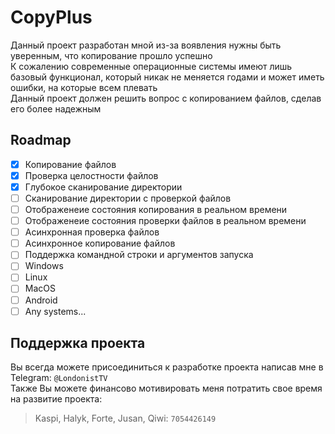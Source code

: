 # CopyPlus

Данный проект разработан мной из-за воявления нужны быть уверенным, что копирование прошло успешно<br/>
К сожалению современные операционные системы имеют лишь базовый функционал, который никак не меняется годами и может иметь ошибки, на которые всем плевать<br/>
Данный проект должен решить вопрос с копированием файлов, сделав его более надежным<br/>

## Roadmap

- [x] Копирование файлов
- [x] Проверка целостности файлов
- [x] Глубокое сканирование директории
- [ ] Сканирование директории с проверкой файлов
- [ ] Отображенеие состояния копирования в реальном времени
- [ ] Отображенеие состояния проверки файлов в реальном времени
- [ ] Асинхронная проверка файлов
- [ ] Асинхронное копирование файлов
- [ ] Поддержка командной строки и аргументов запуска
- [ ] Windows
- [ ] Linux
- [ ] MacOS
- [ ] Android
- [ ] Any systems...

## Поддержка проекта
Вы всегда можете присоединиться к разработке проекта написав мне в Telegram: `@LondonistTV`<br/>
Также Вы можете финансово мотивировать меня потратить свое время на развитие проекта:<br/>
> Kaspi, Halyk, Forte, Jusan, Qiwi: `7054426149`
